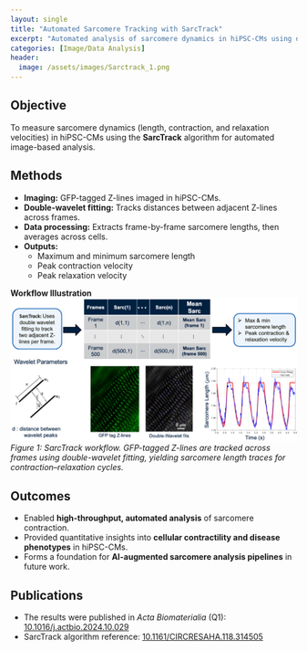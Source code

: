 ```yaml
---
layout: single
title: "Automated Sarcomere Tracking with SarcTrack"
excerpt: "Automated analysis of sarcomere dynamics in hiPSC-CMs using double-wavelet fitting and signal tracking."
categories: [Image/Data Analysis]
header:
  image: /assets/images/Sarctrack_1.png
---
```


## Objective  
To measure sarcomere dynamics (length, contraction, and relaxation velocities) in hiPSC-CMs using the **SarcTrack** algorithm for automated image-based analysis.  

## Methods  
- **Imaging:** GFP-tagged Z-lines imaged in hiPSC-CMs.  
- **Double-wavelet fitting:** Tracks distances between adjacent Z-lines across frames.  
- **Data processing:** Extracts frame-by-frame sarcomere lengths, then averages across cells.  
- **Outputs:**  
  - Maximum and minimum sarcomere length  
  - Peak contraction velocity  
  - Peak relaxation velocity  

**Workflow Illustration**  
<img src="/assets/images/Sarctrack_1.png" alt="SarcTrack workflow for automated sarcomere tracking" width="800"/>  
*Figure 1: SarcTrack workflow. GFP-tagged Z-lines are tracked across frames using double-wavelet fitting, yielding sarcomere length traces for contraction–relaxation cycles.*  

## Outcomes  
- Enabled **high-throughput, automated analysis** of sarcomere contraction.  
- Provided quantitative insights into **cellular contractility and disease phenotypes** in hiPSC-CMs.  
- Forms a foundation for **AI-augmented sarcomere analysis pipelines** in future work.  

## Publications  
- The results were published in *Acta Biomaterialia* (Q1): [10.1016/j.actbio.2024.10.029](https://doi.org/10.1016/j.actbio.2024.10.029)  
- SarcTrack algorithm reference: [10.1161/CIRCRESAHA.118.314505](https://doi.org/10.1161/CIRCRESAHA.118.314505)  

